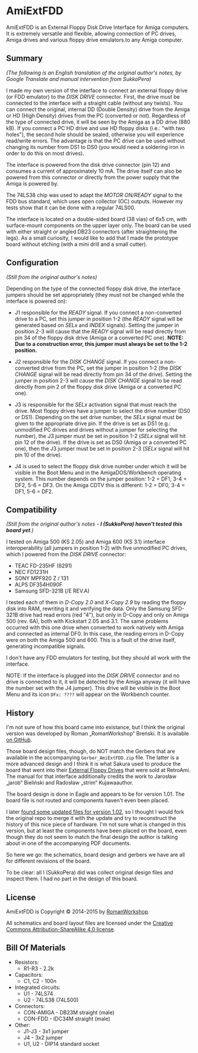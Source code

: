 # AmiExtFDD

AmiExtFDD is an External Floppy Disk Drive Interface for Amiga computers. It is extremely versatile and flexible, allowing connection of PC drives, Amiga drives and various floppy drive emulators.to any Amiga computer.

## Summary
*(The following is an English translation of the original author's notes, by Google Translate and manual intervention from SukkoPera)*

I made my own version of the interface to connect an external floppy drive (or FDD emulator) to the *DISK DRIVE* connector. First, the drive must be connected to the interface with a straight cable (without any twists). You can connect the original, internal DD (Double Density) drive from the Amiga or HD (High Density) drives from the PC (converted or not). Regardless of the type of connected drive, it will be seen by the Amiga as a DD drive (880 kB). If you connect a PC HD drive and use HD floppy disks (i.e.: "with two holes"), the second hole should be sealed, otherwise you will experience read/write errors. The advantage is that the PC drive can be used without changing its number from DS1 to DS0 (you would need a soldering iron in order to do this on most drives).

The interface is powered from the disk drive connector (pin 12) and consumes a current of approximately 10 mA. The drive itself can also be powered from this connector or directly from the power supply that the Amiga is powered by.

The 74LS38 chip was used to adapt the *MOTOR ON/READY* signal to the FDD bus standard, which uses open collector (OC) outputs. However my tests show that it can be done with a regular 74LS00.

The interface is located on a double-sided board (38 vias) of 6x5 cm, with surface-mount components on the upper layer only. The board can be used with either straight or angled DB23 connectors (after straightening the legs). As a small curiosity, I would like to add that I made the prototype board without etching (with a mini drill and a small cutter).

## Configuration
*(Still from the original author's notes)*

Depending on the type of the connected floppy disk drive, the interface jumpers should be set appropriately (they must not be changed while the interface is powered on):
- J1 responsible for the *READY* signal. If you connect a non-converted drive to a PC, set this jumper in position 1-2 (the *READY* signal will be generated based on *SELx* and *INDEX* signals). Setting the jumper in position 2-3 will cause that the *READY* signal will be read directly from pin 34 of the floppy disk drive (Amiga or a converted PC one). **NOTE: Due to a construction error, this jumper must always be set to the 1-2 position.**

- J2 responsible for the *DISK CHANGE* signal. If you connect a non-converted drive from the PC, set the jumper in position 1-2 (the *DISK CHANGE* signal will be read directly from pin 34 of the drive). Setting the jumper in position 2-3 will cause the *DISK CHANGE* signal to be read directly from pin 2 of the floppy disk drive (Amiga or a converted PC one).

- J3 is responsible for the *SELx* activation signal that must reach the drive. Most floppy drives have a jumper to select the drive number (DS0 or DS1). Depending on the set drive number, the *SELx* signal must be given to the appropriate drive pin. If the drive is set as DS1 (e.g.: unmodified PC drives and drives without a jumper for selecting the number), the J3 jumper must be set in position 1-2 (*SELx* signal will hit pin 12 of the drive). If the drive is set as DS0 (Amiga or a converted PC one), then the J3 jumper must be set in position 2-3 (*SELx* signal will hit pin 10 of the drive).

- J4 is used to select the floppy disk drive number under which it will be visible in the Boot Menu and in the AmigaDOS/Workbench operating system. This number depends on the jumper position: 1-2 = DF1, 3-4 = DF2, 5-6 = DF3. On the Amiga CDTV this is different: 1-2 = DF0, 3-4 = DF1, 5-6 = DF2.

## Compatibility
*(Still from the original author's notes - **I (SukkoPera) haven't tested this board yet**.)*

I tested on Amiga 500 (KS 2.05) and Amiga 600 (KS 3.1) interface interoperability (all jumpers in position 1-2) with five unmodified PC drives, which I powered from the *DISK DRIVE* connector:
- TEAC FD-235HF (6291)
- NEC FD1231H
- SONY MPF920 Z / 131
- ALPS DF354H090F
- Samsung SFD-321B (/E REV.A)

I tested each of them in *D-Copy 2.0* and *X-Copy 2.9* by reading the floppy disk into RAM, rewriting it and verifying the data. Only the Samsung SFD-321B drive had read errors (red "4"), but only in D-Copy and only on Amiga 500 (rev. 6A), both with Kickstart 2.05 and 3.1. The same problems occurred with this one drive when converted to work natively with Amiga and connected as internal DF0. In this case, the reading errors in D-Copy were on both the Amiga 500 and 600. This is a fault of the drive itself, generating incompatible signals.

I don't have any FDD emulators for testing, but they should all work with the interface.

NOTE: If the interface is plugged into the *DISK DRIVE* connector and no drive is connected to it, it will be detected by the Amiga anyway (it will have the number set with the J4 jumper). This drive will be visible in the Boot Menu and its icon `DFx: ????` will appear on the Workbench counter.

## History
I'm not sure of how this board came into existance, but I think the original version was developed by Roman „RomanWorkshop“ Breński. It is available [on GitHub](https://github.com/Sakura-IT/AmiExtFDD).

Those board design files, though, do NOT match the Gerbers that are available in the accompanying `Gerber_AmiExtFDD.zip` file. The latter is a more advanced design and I think it is what Sakura used to produce the board that went into their [External Floppy Drives](https://retroami.com.pl/index.php?id_product=153&controller=product&id_lang=1&search_query=sakura&results=1) that were sold at RetroAmi. The manual for that interface additionally credits the work to Jarosław „jarob“ Bieliński and Radosław „strim“ Kujawaauthor.

The board design is done in Eagle and appears to be for version 1.01. The board file is not routed and components haven't even been placed.

I later [found some updated files for version 1.02](http://romanworkshop.blutu.pl/elec/amiextfdd.htm), so I thought I would fork the original repo to merge it with the update and try to reconstruct the history of this nice piece of hardware. I'm not sure what is changed in this version, but at least the components have been placed on the board, even though they do not seem to match the final design the author is talking about in one of the accompanying PDF documents.

So here we go: the schematics, board design and gerbers we have are all for different revisions of the board.

To be clear: all I (SukkoPera) did was collect original design files and inspect them. I had no part in the design of this board.

## License
AmiExtFDD is Copyright &copy; 2014-2015 by [RomanWorkshop](http://romanworkshop.blutu.pl).

All schematics and board layout files are licensed under the [Creative Commons Attribution-ShareAlike 4.0 license](https://creativecommons.org/licenses/by-sa/4.0/).

## Bill Of Materials
- Resistors:
  - R1-R3 - 2.2k
- Capacitors:
  - C1, C2 - 100n
- Integrated circuits:
  - U1 - 74LS74
  - U2 - 74LS38 (74LS00)
- Connectors:
  - CON-AMIGA - DB23M straight (male)
  - CON-FDD - IDC34M straight (male)
- Other:
  - J1-J3 - 3x1 jumper
  - J4 - 3x2 jumper
  - U1, U2 - DIP14 standard socket
